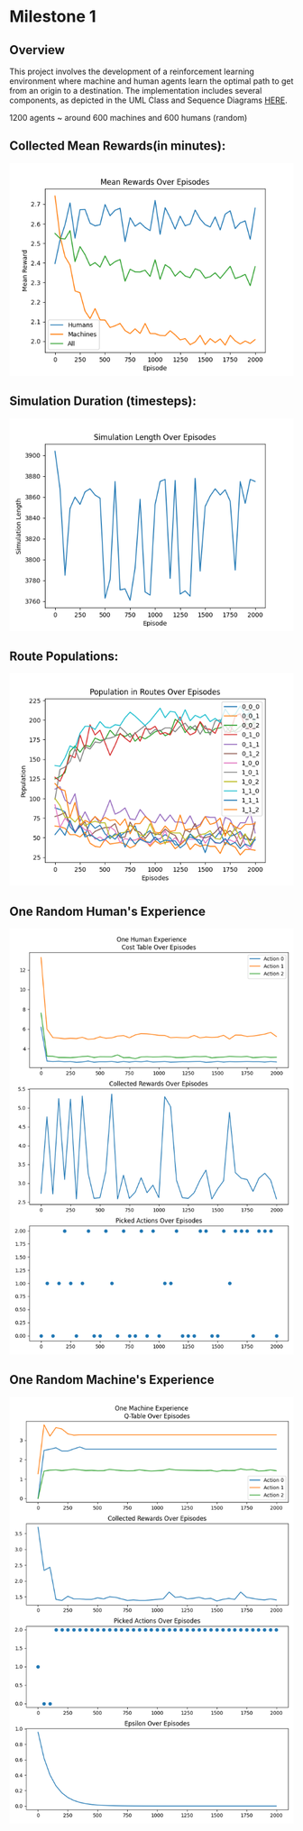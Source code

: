 # Milestone 1

## Overview

This project involves the development of a reinforcement learning environment where machine and human agents learn the optimal path to get from an origin to a destination.
The implementation includes several components, as depicted in the UML Class and Sequence Diagrams [HERE](https://miro.com/app/board/uXjVN4vGqSI=/?share_link_id=316593087566).

1200 agents ~ around 600 machines and 600 humans (random)


## Collected Mean Rewards(in minutes):
![](readme_plots/rewards.png)


## Simulation Duration (timesteps):
![](readme_plots/simulation_length.png)


## Route Populations:
![](readme_plots/flows.png)


## One Random Human's Experience
![](readme_plots/one_human.png)


## One Random Machine's Experience
![](readme_plots/one_machine.png)

